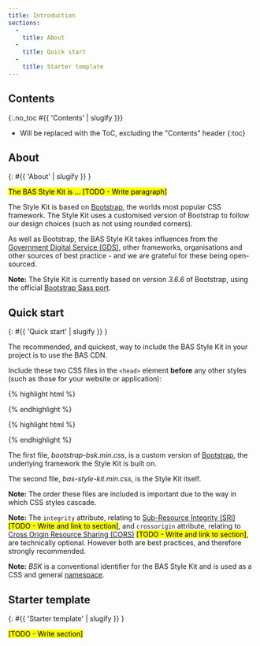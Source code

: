 ```yaml
---
title: Introduction
sections:
  -
    title: About
  -
    title: Quick start
  -
    title: Starter template
---
```


## Contents
{:.no_toc #{{ 'Contents' | slugify }}}

* Will be replaced with the ToC, excluding the "Contents" header
{:toc}

## About
{: #{{ 'About' | slugify }} }

<mark>The BAS Style Kit is ... [TODO - Write paragraph]</mark>

The Style Kit is based on [Bootstrap](https://www.getbootstrap.com), the worlds most popular CSS framework.
The Style Kit uses a customised version of Bootstrap to follow our design choices (such as not using rounded corners).

As well as Bootstrap, the BAS Style Kit takes influences from the
[Government Digital Service (GDS)](https://gds.blog.gov.uk/about/), other frameworks, organisations and other sources
of best practice - and we are grateful for these being open-sourced.

**Note:** The Style Kit is currently based on version <em>3.6.6</em> of Bootstrap,
using the official [Bootstrap Sass port](https://github.com/twbs/bootstrap-sass).

## Quick start
{: #{{ 'Quick start' | slugify }} }

The recommended, and quickest, way to include the BAS Style Kit in your project is to use the BAS CDN.

Include these two CSS files in the <code>&lt;head&gt;</code> element <strong>before</strong> any other styles
(such as those for your website or application):

{% highlight html %}
<link rel="stylesheet" href="{{ site.bsk_cdn_base }}{{ site.bsk-version }}/css/bootstrap-bsk.min.css" integrity="{{ site.data.bsk_sri['dist/css/bootstrap-bsk.min.css'] }}" crossorigin="anonymous">
{% endhighlight %}

{% highlight html %}
<link rel="stylesheet" href="{{ site.bsk_cdn_base }}{{ site.bsk-version }}/css/bas-style-kit.min.css" integrity="{{ site.data.bsk_sri['dist/css/bas-style-kit.min.css'] }}" crossorigin="anonymous">
{% endhighlight %}

The first file, <em>bootstrap-bsk.min.css</em>, is a custom version of [Bootstrap](https://www.getbootstrap.com),
the underlying framework the Style Kit is built on.

The second file, <em>bas-style-kit.min.css</em>, is the Style Kit itself.

**Note:** The order these files are included is important due to the way in which CSS styles cascade.

**Note:** The <code>integrity</code> attribute, relating to [Sub-Resource Integrity (SRI)](#)
<mark>[TODO - Write and link to section]</mark>, and <code>crossorigin</code> attribute, relating to
[Cross Origin Resource Sharing (CORS)](#) <mark>[TODO - Write and link to section]</mark>, are technically optional.
However both are best practices, and therefore strongly recommended.

**Note:** <em>BSK</em> is a conventional identifier for the BAS Style Kit and is used as a CSS and general
[namespace](https://en.wikipedia.org/wiki/Namespace).

## Starter template
{: #{{ 'Starter template' | slugify }} }

<mark>[TODO - Write section]</mark>
